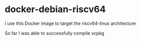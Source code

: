 # docker-debian-riscv64

I use this Docker image to target the riscv64-linux architecture

So far I was able to successfully compile vcpkg
